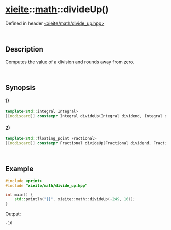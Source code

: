 # [xieite](../../xieite.md)\:\:[math](../../math.md)\:\:divideUp\(\)
Defined in header [<xieite/math/divide_up.hpp>](../../../include/xieite/math/divide_up.hpp)

&nbsp;

## Description
Computes the value of a division and rounds away from zero.

&nbsp;

## Synopsis
#### 1)
```cpp
template<std::integral Integral>
[[nodiscard]] constexpr Integral divideUp(Integral dividend, Integral divisor) noexcept;
```
#### 2)
```cpp
template<std::floating_point Fractional>
[[nodiscard]] constexpr Fractional divideUp(Fractional dividend, Fractional divisor) noexcept;
```

&nbsp;

## Example
```cpp
#include <print>
#include "xieite/math/divide_up.hpp"

int main() {
    std::println("{}", xieite::math::divideUp(-249, 16));
}
```
Output:
```
-16
```
